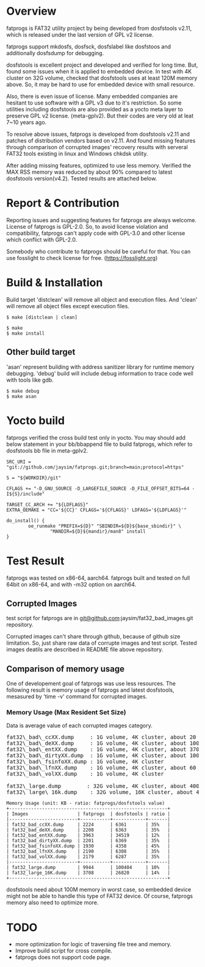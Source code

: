 # Overview

fatprogs is FAT32 utility project by being developed from dosfstools v2.11,
which is released under the last version of GPL v2 license.

fatprogs support mkdosfs, dosfsck, dosfslabel like dosfstoos and additionally
dosfsdump for debugging.

dosfstools is excellent project and developed and verified for long time.
But, found some issues when it is applied to embedded device. In test with 4K
cluster on 32G volume, checked that dosfstools uses at least 120M memory above.
So, it may be hard to use for embedded device with small resource.

Also, there is even issue of license. Many embedded companies are hesitant to
use software with a GPL v3 due to it's restriction. So some utilities including
dosfstools are also provided as a yocto meta layer to preserve GPL v2 license.
(meta-gplv2). But their codes are very old at leat 7~10 years ago.

To resolve above issues, fatprogs is developed from dosfstools v2.11 and
patches of distribution vendors based on v2.11. And found missing features
through comparison of corrupted images' recovery results with serveral FAT32
tools existing in linux and Windows chkdsk utility.

After adding missing features, optimized to use less memory. Verified the MAX RSS
memory was reduced by about 90% compared to latest dosfstools version(v4.2).
Tested results are attached below.


# Report & Contribution
Reporting issues and suggesting features for fatprogs are always welcome.
License of fatprogs is GPL-2.0. So, to avoid license violation and
compatibility, fatprogs can't apply code with GPL-3.0 and other license
which conflict with GPL-2.0.

Somebody who contribute to fatprogs should be careful for that. You can use
fosslight to check license for free. (https://fosslight.org)

# Build & Installation

Build target 'distclean' will remove all object and execution files. And
'clean' will remove all object files except execution files.

```
$ make [distclean | clean]

$ make
$ make install
```

## Other build target
'asan' represent building with address sanitizer library for runtime memory debugging.
'debug' build will include debug information to trace code well with tools like gdb.

```
$ make debug
$ make asan
```

# Yocto build
fatprogs verified the cross build test only in yocto. You may should add below
statement in your bb/bbappend file to build fatprogs, which refer to dosfstools bb file
in meta-gplv2.

```
SRC_URI = "git://github.com/jaysim/fatprogs.git;branch=main;protocol=https"

S = "${WORKDIR}/git"

CFLAGS += "-D_GNU_SOURCE -D_LARGEFILE_SOURCE -D_FILE_OFFSET_BITS=64 -I${S}/include"

TARGET_CC_ARCH += "${LDFLAGS}"
EXTRA_OEMAKE = "CC='${CC}' CFLAGS='${CFLAGS}' LDFAGS='${LDFLAGS}'"

do_install() {
        oe_runmake "PREFIX=${D}" "SBINDIR=${D}${base_sbindir}" \
                "MANDIR=${D}${mandir}/man8" install
}

```

# Test Result
fatprogs was tested on x86-64, aarch64. fatprogs built and tested
on full 64bit on x86-64, and with -m32 option on aarch64.

## Corrupted Images
test script for fatprogs are in
git@github.com:jaysim/fat32\_bad_images.git repository.

Corrupted images can't share through github, because of github size limitation.
So, just share raw data of corrupte images and test script.
Tested images deatils are described in README file above repository.

## Comparison of memory usage
One of developement goal of fatprogs was use less resources. The following
result is memory usage of fatprogs and latest dosfstools, mesasured by
'time -v' command for corrupted images.

### Memory Usage (Max Resident Set Size)
Data is average value of each corrupted images category.

<pre>
fat32\_bad\_ccXX.dump     : 1G volume, 4K cluster, about 20 files
fat32\_bad\_deXX.dump     : 1G volume, 4K cluster, about 100 files
fat32\_bad\_entXX.dump    : 1G volume, 4K cluster, about 370 files
fat32\_bad\_dirtyXX.dump  : 1G volume, 4K cluster, about 100 files
fat32\_bad\_fsinfoXX.dump : 1G volume, 4K cluster
fat32\_bad\_lfnXX.dump    : 1G volume, 4K cluster, about 60 files
fat32\_bad\_volXX.dump    : 1G volume, 4K cluster

fat32\_large.dump        : 32G volume, 4K cluster, about 400 files, full
fat32\_large\_16k.dump    : 32G volume, 16K cluster, about 400 files, full
</pre>

	Memory Usage (unit: KB - ratio: fatprogs/dosfstools value)
	+----------------------------------------------------------+
	| Images                  | fatprogs  | dosfstools | ratio |
	|-------------------------+-----------+------------+-------|
	| fat32_bad_ccXX.dump	  | 2224      | 6361       | 35%   |
	| fat32_bad_deXX.dump     | 2208      | 6363       | 35%   |
	| fat32_bad_entXX.dump    | 3963      | 34519      | 12%   |
	| fat32_bad_dirtyXX.dump  | 2201      | 6369       | 35%   |
	| fat32_bad_fsinfoXX.dump | 1930      | 4358       | 45%   |
	| fat32_bad_lfnXX.dump    | 2190      | 6308       | 35%   |
	| fat32_bad_volXX.dump    | 2179      | 6287       | 35%   |
	|-------------------------+-----------+------------+-------|
	| fat32_large.dump        | 9944      | 100404     | 10%   |
	| fat32_large_16K.dump    | 3708      | 26820      | 14%   |
	+----------------------------------------------------------+

dosfstools need about 100M memory in worst case, so embedded device might not
be able to handle this type of FAT32 device. Of course, fatprogs memory also
need to optimize more.

TODO
====
* more optimization for logic of traversing file tree and memory.
* Improve build script for cross compile.
* fatprogs does not support code page.
